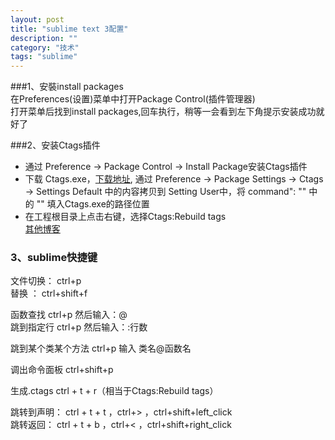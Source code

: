 ```yaml
---
layout: post
title: "sublime text 3配置"
description: ""
category: "技术" 
tags: "sublime" 
---
```


###1、安裝install packages     
在Preferences(设置)菜单中打开Package Control(插件管理器)      
打开菜单后找到install packages,回车执行，稍等一会看到左下角提示安装成功就好了     


###2、安装Ctags插件        
- 通过 Preference -> Package Control -> Install Package安装Ctags插件           
- 下载 Ctags.exe，[下载地址](http://nchc.dl.sourceforge.net/project/ctags/ctags/5.8/ctags58.zip), 通过 Preference -> Package Settings -> Ctags -> Settings Default 中的内容拷贝到 Setting User中，将 command": "" 中的 "" 填入Ctags.exe的路径位置                  
- 在工程根目录上点击右键，选择Ctags:Rebuild tags           
[其他博客](https://www.zybuluo.com/lanxinyuchs/note/33551)                       



### 3、sublime快捷键    
文件切换： ctrl+p              
替换 ： ctrl+shift+f               

函数查找 ctrl+p 然后输入：@                      
跳到指定行 ctrl+p 然后输入：:行数                    

跳到某个类某个方法 ctrl+p 输入 类名@函数名                         

调出命令面板 ctrl+shift+p                             

生成.ctags ctrl + t + r（相当于Ctags:Rebuild tags）                              

跳转到声明： ctrl + t + t ，ctrl+> ，ctrl+shift+left_click                      
跳转返回： ctrl + t + b ，ctrl+< ，ctrl+shift+right_click                    


 
